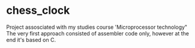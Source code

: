 # chess_clock
Project assosciated with my studies course 'Microprocessor technology"
The very first approach consisted of assembler code only, however at the end it's based on C.
